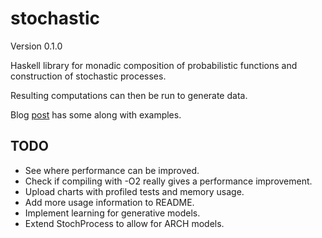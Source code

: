 stochastic
=====

Version 0.1.0

Haskell library for monadic composition of probabilistic functions 
and construction of stochastic processes.

Resulting computations can then be run to generate data.

Blog [post](http://kevinl.io/posts/2016-08-17-sampling-monad.html) has some along with examples.

TODO
-----
- See where performance can be improved.
- Check if compiling with -O2 really gives a performance improvement.
- Upload charts with profiled tests and memory usage.
- Add more usage information to README.
- Implement learning for generative models.
- Extend StochProcess to allow for ARCH models.

